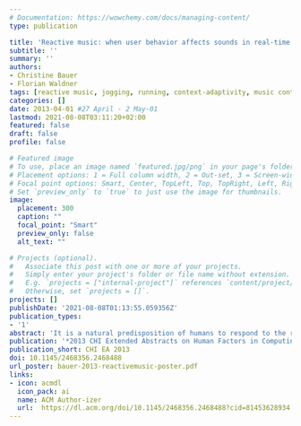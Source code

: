 ```yaml
---
# Documentation: https://wowchemy.com/docs/managing-content/
type: publication

title: 'Reactive music: when user behavior affects sounds in real-time'
subtitle: ''
summary: ''
authors:
- Christine Bauer
- Florian Waldner
tags: [reactive music, jogging, running, context-adaptivity, music controllability]
categories: []
date: 2013-04-01 #27 April - 2 May-01
lastmod: 2021-08-08T03:11:20+02:00
featured: false
draft: false
profile: false

# Featured image
# To use, place an image named `featured.jpg/png` in your page's folder.
# Placement options: 1 = Full column width, 2 = Out-set, 3 = Screen-width
# Focal point options: Smart, Center, TopLeft, Top, TopRight, Left, Right, BottomLeft, Bottom, BottomRight
# Set `preview_only` to `true` to just use the image for thumbnails.
image:
  placement: 300
  caption: ""
  focal_point: "Smart"
  preview_only: false
  alt_text: ""

# Projects (optional).
#   Associate this post with one or more of your projects.
#   Simply enter your project's folder or file name without extension.
#   E.g. `projects = ["internal-project"]` references `content/project/deep-learning/index.md`.
#   Otherwise, set `projects = []`.
projects: []
publishDate: '2021-08-08T01:13:55.059356Z'
publication_types:
- '1'
abstract: 'It is a natural predisposition of humans to respond to the rhythmical qualities of music. Now, we turn the setting around: The music responds to the user’s behavior. So-called ‘reactive music’ is a non-linear format of music that is able to react to the listener and her or his environment in real-time. Giant Steps is an iPhone application that implements such reactive music in correspondence to a jogger’s movements and the sounds in her or his environment. We hope that our approach contributes to a better understanding of ‘machine to user’ adaption, and to mobile sports applications in particular.'
publication: '*2013 CHI Extended Abstracts on Human Factors in Computing Systems*'
publication_short: CHI EA 2013
doi: 10.1145/2468356.2468488
url_poster: bauer-2013-reactivemusic-poster.pdf
links: 
- icon: acmdl
  icon_pack: ai
  name: ACM Author-izer
  url:  https://dl.acm.org/doi/10.1145/2468356.2468488?cid=81453628934
---
```

